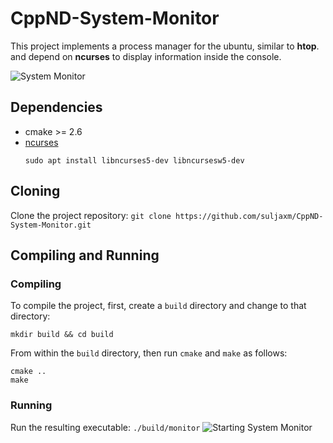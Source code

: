 # CppND-System-Monitor

This project implements a process manager for the ubuntu, similar to **htop**. and depend on **ncurses** to display information inside the console.

![System Monitor](images/monitor.png)


## Dependencies

* cmake >= 2.6
* [ncurses](https://www.gnu.org/software/ncurses/)
    ```
    sudo apt install libncurses5-dev libncursesw5-dev
    ```
## Cloning

Clone the project repository: `git clone https://github.com/suljaxm/CppND-System-Monitor.git`


## Compiling and Running

### Compiling
To compile the project, first, create a `build` directory and change to that directory:
```
mkdir build && cd build
```
From within the `build` directory, then run `cmake` and `make` as follows:
```
cmake ..
make
```
### Running
Run the resulting executable: `./build/monitor`
![Starting System Monitor](images/starting_monitor.png)

